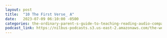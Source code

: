 ```yaml
---
layout: post
title:  "10 The First Verse_ A"
date:   2023-07-09 06:10:00 -0500
categories: the-ordinary-parent-s-guide-to-teaching-reading-audio-companion-to-lessons-1-26
podcast_link: https://nilbus-podcasts.s3.us-east-2.amazonaws.com/the-well-trained-mind/The%20Ordinary%20Parent's%20Guide%20to%20Teaching%20Reading,%20audio%20companion%20to%20Lessons%201-26/10%20The%20First%20Verse_%20A.mp3
---
```

